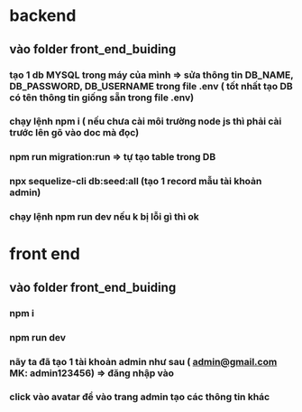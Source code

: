 # backend

## vào folder front_end_buiding

### tạo 1 db MYSQL trong máy của mình => sửa thông tin DB_NAME, DB_PASSWORD, DB_USERNAME trong file .env ( tốt nhất tạo DB có tên thông tin giống sẵn trong file .env)

### chạy lệnh npm i ( nếu chưa cài môi trường node js thì phải cài trước lên gõ vào doc mà đọc)

### npm run migration:run => tự tạo table trong DB

### npx sequelize-cli db:seed:all (tạo 1 record mẫu tài khoản admin)

### chạy lệnh npm run dev nếu k bị lỗi gì thì ok

# front end

## vào folder front_end_buiding

### npm i

### npm run dev

### nãy ta đã tạo 1 tài khoản admin như sau ( admin@gmail.com MK: admin123456) => đăng nhập vào

### click vào avatar để vào trang admin tạo các thông tin khác
